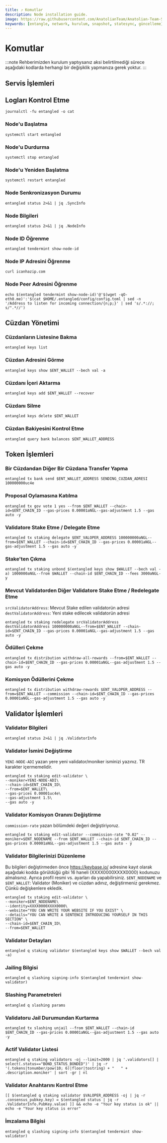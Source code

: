 ```yaml
---
title: ⤴️ Komutlar
description: Node installation guide.
image: https://raw.githubusercontent.com/AnatolianTeam/Anatolian-Team-Services/main/i18n/tr/docusaurus-plugin-content-docs/current/Testnet/Cosmos-Ecosystem/entangle/img/Entangle-Service-Cover.jpg
keywords: [entangle, network, kurulum, snapshot, statesync, güncelleme]
---
```


# Komutlar
:::note
Rehberimizden kurulum yaptıysanız aksi belirtilmediği sürece aşağıdaki kodlarda herhangi bir değişiklik yapmanıza gerek yoktur.
:::

## Servis İşlemleri 

## Logları Kontrol Etme 
```
journalctl -fu entangled -o cat
```

### Node'u Başlatma
```
systemctl start entangled
```

### Node'u Durdurma
```
systemctl stop entangled
```

### Node'u Yeniden Başlatma
```
systemctl restart entangled
```

### Node Senkronizasyon Durumu
```
entangled status 2>&1 | jq .SyncInfo
```

### Node Bilgileri
```
entangled status 2>&1 | jq .NodeInfo
```

### Node ID Öğrenme
```
entangled tendermint show-node-id
```

### Node IP Adresini Öğrenme
```
curl icanhazip.com
```

### Node Peer Adresini Öğrenme
```
echo $(entangled tendermint show-node-id)'@'$(wget -qO- eth0.me)':'$(cat $HOME/.entangled/config/config.toml | sed -n '/Address to listen for incoming connection/{n;p;}' | sed 's/.*://; s/".*//')
```

## Cüzdan Yönetimi

### Cüzdanların Listesine Bakma
```
entangled keys list
```

### Cüzdan Adresini Görme
```
entangled keys show $ENT_WALLET --bech val -a
```

### Cüzdanı İçeri Aktarma
```
entangled keys add $ENT_WALLET --recover
```

### Cüzdanı Silme
```
entangled keys delete $ENT_WALLET
```

### Cüzdan Bakiyesini Kontrol Etme
```
entangled query bank balances $ENT_WALLET_ADDRESS
```

## Token İşlemleri

### Bir Cüzdandan Diğer Bir Cüzdana Transfer Yapma
```
entangled tx bank send $ENT_WALLET_ADDRESS SENDING_CUZDAN_ADRESI 100000000uc4e
```

### Proposal Oylamasına Katılma
```
entangled tx gov vote 1 yes --from $ENT_WALLET --chain-id=$ENT_CHAIN_ID --gas-prices 0.00001aNGL--gas-adjustment 1.5 --gas auto -y
```

### Validatore Stake Etme / Delegate Etme
```
entangled tx staking delegate $ENT_VALOPER_ADDRESS 100000000aNGL--from=$ENT_WALLET --chain-id=$ENT_CHAIN_ID --gas-prices 0.00001aNGL--gas-adjustment 1.5 --gas auto -y
```

### Stake'ten Çıkma
```
entangled tx staking unbond $(entangled keys show $WALLET --bech val -a) 1000000aNGL--from $WALLET --chain-id $ENT_CHAIN_ID --fees 3000aNGL-y
```

### Mevcut Validatorden Diğer Validatore Stake Etme / Redelegate Etme
`srcValidatorAddress`: Mevcut Stake edilen validatorün adresi
`destValidatorAddress`: Yeni stake edilecek validatorün adresi
```
entangled tx staking redelegate srcValidatorAddress destValidatorAddress 100000000aNGL--from=$ENT_WALLET --chain-id=$ENT_CHAIN_ID --gas-prices 0.00001aNGL--gas-adjustment 1.5 --gas auto -y
```

### Ödülleri Çekme
```
entangled tx distribution withdraw-all-rewards --from=$ENT_WALLET --chain-id=$ENT_CHAIN_ID --gas-prices 0.00001aNGL--gas-adjustment 1.5 --gas auto -y
```

### Komisyon Ödüllerini Çekme
```
entangled tx distribution withdraw-rewards $ENT_VALOPER_ADDRESS --from=$ENT_WALLET --commission --chain-id=$ENT_CHAIN_ID --gas-prices 0.00001aNGL--gas-adjustment 1.5 --gas auto -y
```

## Validator İşlemleri

### Validator Bilgileri
```
entangled status 2>&1 | jq .ValidatorInfo
```

### Validator İsmini Değiştirme
`YENI-NODE-ADI` yazan yere yeni validator/moniker isminizi yazınız. TR karakter içermemelidir.
```
entangled tx staking edit-validator \
--moniker=YENI-NODE-ADI\
--chain-id=$ENT_CHAIN_ID\
--from=$ENT_WALLET\
--gas-prices 0.00001uc4e\
--gas-adjustment 1.5\
--gas auto -y
```

### Validator Komisyon Oranını Değiştirme
`commission-rate` yazan bölümdeki değeri değiştiriyoruz.
```
entangled tx staking edit-validator --commission-rate "0.02" --moniker=$ENT_NODENAME --from $ENT_WALLET --chain-id $ENT_CHAIN_ID --gas-prices 0.00001aNGL--gas-adjustment 1.5 --gas auto - y
```

### Validator Bilgilerinizi Düzenleme
Bu bilgileri değiştirmeden önce https://keybase.io/ adresine kayıt olarak aşağıdaki kodda görüldüğü gibi 16 haneli (XXXX0000XXXX0000) kodunuzu almalısınız. Ayrıca profil resmi vs. ayarları da yapabilirsiniz. 
`$ENT_NODENAME` ve `$ENT_WALLET`: Validator (Moniker) ve cüzdan adınız, değiştirmeniz gerekmez. Çünkü değişkenlere ekledik.
```
entangled tx staking edit-validator \
--moniker=$ENT_NODENAME\
--identity=XXXX0000XXXX0000\
--website="YOU CAN WRITE YOUR WEBSITE IF YOU EXIST" \
--details="YOU CAN WRITE A SENTENCE INTRODUCING YOURSELF IN THIS SECTION" \
--chain-id=$ENT_CHAIN_ID\
--from=$ENT_WALLET
```

### Validator Detayları
```
entangled q staking validator $(entangled keys show $WALLET --bech val -a)
```

### Jailing Bilgisi
```
entangled q slashing signing-info $(entangled tendermint show-validator)
```

### Slashing Parametreleri
```
entangled q slashing params
```

### Validatoru Jail Durumundan Kurtarma 
```
entangled tx slashing unjail --from $ENT_WALLET --chain-id $ENT_CHAIN_ID --gas-prices 0.00001aNGL--gas-adjustment 1.5 --gas auto -y
```

### Actif Validator Listesi
```
entangled q staking validators -oj --limit=2000 | jq '.validators[] | select(.status=="BOND_STATUS_BONDED")' | jq -r '(.tokens|tonumber/pow(10; 6)|floor|tostring) + " 	 " + .description.moniker' | sort -gr | nl
```

### Validator Anahtarını Kontrol Etme
```
[[ $(entangled q staking validator $VALOPER_ADDRESS -oj | jq -r .consensus_pubkey.key) = $(entangled status | jq -r .ValidatorInfo.PubKey.value) ]] && echo -e "Your key status is ok" || echo -e "Your key status is error"
```

### İmzalama Bilgisi
```
entangled q slashing signing-info $(entangled tendermint show-validator)
```